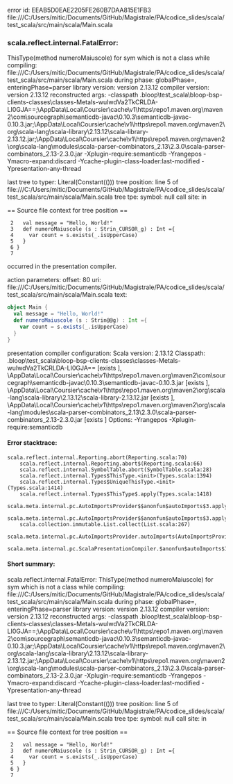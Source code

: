 error id: EEAB5D0EAE2205FE260B7DAA815E1FB3
file:///C:/Users/mitic/Documents/GitHub/Magistrale/PA/codice_slides/scala/test_scala/src/main/scala/Main.scala
### scala.reflect.internal.FatalError: 
  ThisType(method numeroMaiuscole) for sym which is not a class
     while compiling: file:///C:/Users/mitic/Documents/GitHub/Magistrale/PA/codice_slides/scala/test_scala/src/main/scala/Main.scala
        during phase: globalPhase=<no phase>, enteringPhase=parser
     library version: version 2.13.12
    compiler version: version 2.13.12
  reconstructed args: -classpath <WORKSPACE>\.bloop\test_scala\bloop-bsp-clients-classes\classes-Metals-wuIwdVa2TkCRLDA-LI0GJA==;<HOME>\AppData\Local\Coursier\cache\v1\https\repo1.maven.org\maven2\com\sourcegraph\semanticdb-javac\0.10.3\semanticdb-javac-0.10.3.jar;<HOME>\AppData\Local\Coursier\cache\v1\https\repo1.maven.org\maven2\org\scala-lang\scala-library\2.13.12\scala-library-2.13.12.jar;<HOME>\AppData\Local\Coursier\cache\v1\https\repo1.maven.org\maven2\org\scala-lang\modules\scala-parser-combinators_2.13\2.3.0\scala-parser-combinators_2.13-2.3.0.jar -Xplugin-require:semanticdb -Yrangepos -Ymacro-expand:discard -Ycache-plugin-class-loader:last-modified -Ypresentation-any-thread

  last tree to typer: Literal(Constant(()))
       tree position: line 5 of file:///C:/Users/mitic/Documents/GitHub/Magistrale/PA/codice_slides/scala/test_scala/src/main/scala/Main.scala
            tree tpe: <error>
              symbol: null
           call site: <none> in <none>

== Source file context for tree position ==

     2   val message = "Hello, World!"
     3   def numeroMaiuscole (s : Strin_CURSOR_g) : Int ={
     4     var count = s.exists(_.isUpperCase)
     5   }
     6 }
     7 

occurred in the presentation compiler.



action parameters:
offset: 80
uri: file:///C:/Users/mitic/Documents/GitHub/Magistrale/PA/codice_slides/scala/test_scala/src/main/scala/Main.scala
text:
```scala
object Main {
  val message = "Hello, World!"
  def numeroMaiuscole (s : Strin@@g) : Int ={
    var count = s.exists(_.isUpperCase)
  }
}
```


presentation compiler configuration:
Scala version: 2.13.12
Classpath:
<WORKSPACE>\.bloop\test_scala\bloop-bsp-clients-classes\classes-Metals-wuIwdVa2TkCRLDA-LI0GJA== [exists ], <HOME>\AppData\Local\Coursier\cache\v1\https\repo1.maven.org\maven2\com\sourcegraph\semanticdb-javac\0.10.3\semanticdb-javac-0.10.3.jar [exists ], <HOME>\AppData\Local\Coursier\cache\v1\https\repo1.maven.org\maven2\org\scala-lang\scala-library\2.13.12\scala-library-2.13.12.jar [exists ], <HOME>\AppData\Local\Coursier\cache\v1\https\repo1.maven.org\maven2\org\scala-lang\modules\scala-parser-combinators_2.13\2.3.0\scala-parser-combinators_2.13-2.3.0.jar [exists ]
Options:
-Yrangepos -Xplugin-require:semanticdb




#### Error stacktrace:

```
scala.reflect.internal.Reporting.abort(Reporting.scala:70)
	scala.reflect.internal.Reporting.abort$(Reporting.scala:66)
	scala.reflect.internal.SymbolTable.abort(SymbolTable.scala:28)
	scala.reflect.internal.Types$ThisType.<init>(Types.scala:1394)
	scala.reflect.internal.Types$UniqueThisType.<init>(Types.scala:1414)
	scala.reflect.internal.Types$ThisType$.apply(Types.scala:1418)
	scala.meta.internal.pc.AutoImportsProvider$$anonfun$autoImports$3.applyOrElse(AutoImportsProvider.scala:76)
	scala.meta.internal.pc.AutoImportsProvider$$anonfun$autoImports$3.applyOrElse(AutoImportsProvider.scala:61)
	scala.collection.immutable.List.collect(List.scala:267)
	scala.meta.internal.pc.AutoImportsProvider.autoImports(AutoImportsProvider.scala:61)
	scala.meta.internal.pc.ScalaPresentationCompiler.$anonfun$autoImports$1(ScalaPresentationCompiler.scala:386)
```
#### Short summary: 

scala.reflect.internal.FatalError: 
  ThisType(method numeroMaiuscole) for sym which is not a class
     while compiling: file:///C:/Users/mitic/Documents/GitHub/Magistrale/PA/codice_slides/scala/test_scala/src/main/scala/Main.scala
        during phase: globalPhase=<no phase>, enteringPhase=parser
     library version: version 2.13.12
    compiler version: version 2.13.12
  reconstructed args: -classpath <WORKSPACE>\.bloop\test_scala\bloop-bsp-clients-classes\classes-Metals-wuIwdVa2TkCRLDA-LI0GJA==;<HOME>\AppData\Local\Coursier\cache\v1\https\repo1.maven.org\maven2\com\sourcegraph\semanticdb-javac\0.10.3\semanticdb-javac-0.10.3.jar;<HOME>\AppData\Local\Coursier\cache\v1\https\repo1.maven.org\maven2\org\scala-lang\scala-library\2.13.12\scala-library-2.13.12.jar;<HOME>\AppData\Local\Coursier\cache\v1\https\repo1.maven.org\maven2\org\scala-lang\modules\scala-parser-combinators_2.13\2.3.0\scala-parser-combinators_2.13-2.3.0.jar -Xplugin-require:semanticdb -Yrangepos -Ymacro-expand:discard -Ycache-plugin-class-loader:last-modified -Ypresentation-any-thread

  last tree to typer: Literal(Constant(()))
       tree position: line 5 of file:///C:/Users/mitic/Documents/GitHub/Magistrale/PA/codice_slides/scala/test_scala/src/main/scala/Main.scala
            tree tpe: <error>
              symbol: null
           call site: <none> in <none>

== Source file context for tree position ==

     2   val message = "Hello, World!"
     3   def numeroMaiuscole (s : Strin_CURSOR_g) : Int ={
     4     var count = s.exists(_.isUpperCase)
     5   }
     6 }
     7 